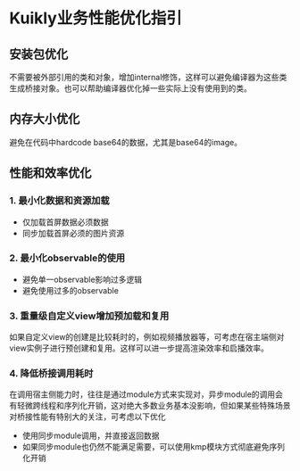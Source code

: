 # Kuikly业务性能优化指引

## 安装包优化
不需要被外部引用的类和对象，增加internal修饰，这样可以避免编译器为这些类生成桥接对象。也可以帮助编译器优化掉一些实际上没有使用到的类。

## 内存大小优化
避免在代码中hardcode base64的数据，尤其是base64的image。

## 性能和效率优化
### 1. 最小化数据和资源加载
* 仅加载首屏数据必须数据
* 同步加载首屏必须的图片资源

### 2. 最小化observable的使用
* 避免单一observable影响过多逻辑
* 避免使用过多的observable

### 3. 重量级自定义view增加预加载和复用
如果自定义view的创建是比较耗时的，例如视频播放器等，可考虑在宿主端侧对view实例子进行预创建和复用。这样可以进一步提高渲染效率和启播效率。

### 4. 降低桥接调用耗时
在调用宿主侧能力时，往往是通过module方式来实现对，异步module的调用会有轻微跨线程和序列化开销，这对绝大多数业务基本没影响，但如果某些特殊场景对桥接性能有特别大的关注，可考虑以下优化
* 使用同步module调用，并直接返回数据
* 如果同步module也仍然不能满足需要，可以使用kmp模块方式彻底避免序列化开销

